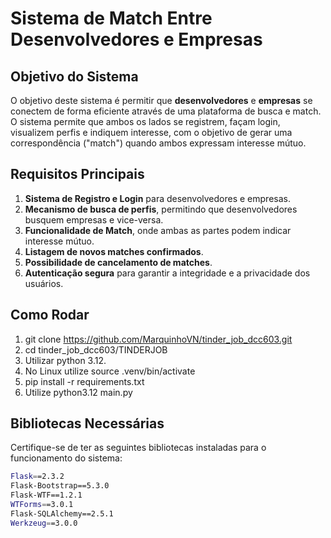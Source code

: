 # Sistema de Match Entre Desenvolvedores e Empresas

## Objetivo do Sistema

O objetivo deste sistema é permitir que **desenvolvedores** e **empresas** se conectem de forma eficiente através de uma plataforma de busca e match. O sistema permite que ambos os lados se registrem, façam login, visualizem perfis e indiquem interesse, com o objetivo de gerar uma correspondência ("match") quando ambos expressam interesse mútuo.

## Requisitos Principais

1. **Sistema de Registro e Login** para desenvolvedores e empresas.
2. **Mecanismo de busca de perfis**, permitindo que desenvolvedores busquem empresas e vice-versa.
3. **Funcionalidade de Match**, onde ambas as partes podem indicar interesse mútuo.
4. **Listagem de novos matches confirmados**.
5. **Possibilidade de cancelamento de matches**.
6. **Autenticação segura** para garantir a integridade e a privacidade dos usuários.
   
## Como Rodar
1. git clone https://github.com/MarquinhoVN/tinder_job_dcc603.git
2. cd tinder_job_dcc603/TINDERJOB
3. Utilizar python 3.12.
4. No Linux utilize source .venv/bin/activate
5. pip install -r requirements.txt
6. Utilize python3.12 main.py

## Bibliotecas Necessárias

Certifique-se de ter as seguintes bibliotecas instaladas para o funcionamento do sistema:

```bash
Flask==2.3.2
Flask-Bootstrap==5.3.0
Flask-WTF==1.2.1
WTForms==3.0.1
Flask-SQLAlchemy==2.5.1
Werkzeug==3.0.0

